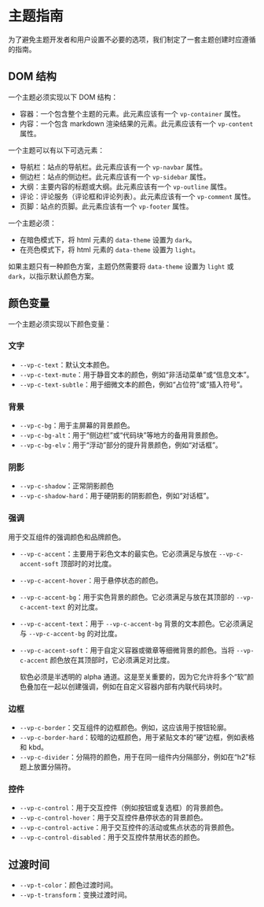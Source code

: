 # 主题指南

为了避免主题开发者和用户设置不必要的选项，我们制定了一套主题创建时应遵循的指南。

## DOM 结构

一个主题必须实现以下 DOM 结构：

- 容器：一个包含整个主题的元素。此元素应该有一个 `vp-container` 属性。
- 内容：一个包含 markdown 渲染结果的元素。此元素应该有一个 `vp-content` 属性。

一个主题可以有以下可选元素：

- 导航栏：站点的导航栏。此元素应该有一个 `vp-navbar` 属性。
- 侧边栏：站点的侧边栏。此元素应该有一个 `vp-sidebar` 属性。
- 大纲：主要内容的标题或大纲。此元素应该有一个 `vp-outline` 属性。
- 评论：评论服务（评论框和评论列表）。此元素应该有一个 `vp-comment` 属性。
- 页脚：站点的页脚。此元素应该有一个 `vp-footer` 属性。

一个主题必须：

- 在暗色模式下，将 html 元素的 `data-theme` 设置为 `dark`。
- 在亮色模式下，将 html 元素的 `data-theme` 设置为 `light`。

如果主题只有一种颜色方案，主题仍然需要将 `data-theme` 设置为 `light` 或 `dark`，以指示默认颜色方案。

## 颜色变量

一个主题必须实现以下颜色变量：

### 文字

- `--vp-c-text`：默认文本颜色。
- `--vp-c-text-mute`：用于静音文本的颜色，例如“非活动菜单”或“信息文本”。
- `--vp-c-text-subtle`：用于细微文本的颜色，例如“占位符”或“插入符号”。

### 背景

- `--vp-c-bg`：用于主屏幕的背景颜色。
- `--vp-c-bg-alt`：用于“侧边栏”或“代码块”等地方的备用背景颜色。
- `--vp-c-bg-elv`：用于“浮动”部分的提升背景颜色，例如“对话框”。

### 阴影

- `--vp-c-shadow`：正常阴影颜色
- `--vp-c-shadow-hard`：用于硬阴影的阴影颜色，例如“对话框”。

### 强调

用于交互组件的强调颜色和品牌颜色。

- `--vp-c-accent`：主要用于彩色文本的最实色。它必须满足与放在 `--vp-c-accent-soft` 顶部时的对比度。
- `--vp-c-accent-hover`：用于悬停状态的颜色。
- `--vp-c-accent-bg`：用于实色背景的颜色。它必须满足与放在其顶部的 `--vp-c-accent-text` 的对比度。
- `--vp-c-accent-text`：用于 `--vp-c-accent-bg` 背景的文本颜色。它必须满足与 `--vp-c-accent-bg` 的对比度。
- `--vp-c-accent-soft`：用于自定义容器或徽章等细微背景的颜色。当将 `--vp-c-accent` 颜色放在其顶部时，它必须满足对比度。

  软色必须是半透明的 alpha 通道。这是至关重要的，因为它允许将多个“软”颜色叠加在一起以创建强调，例如在自定义容器内部有内联代码块时。

### 边框

- `--vp-c-border`：交互组件的边框颜色。例如，这应该用于按钮轮廓。
- `--vp-c-border-hard`：较暗的边框颜色，用于紧贴文本的“硬”边框，例如表格和 kbd。
- `--vp-c-divider`：分隔符的颜色，用于在同一组件内分隔部分，例如在“h2”标题上放置分隔符。

### 控件

- `--vp-c-control`：用于交互控件（例如按钮或复选框）的背景颜色。
- `--vp-c-control-hover`：用于交互控件悬停状态的背景颜色。
- `--vp-c-control-active`：用于交互控件的活动或焦点状态的背景颜色。
- `--vp-c-control-disabled`：用于交互控件禁用状态的颜色。

## 过渡时间

- `--vp-t-color`：颜色过渡时间。
- `--vp-t-transform`：变换过渡时间。
